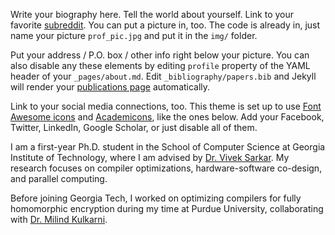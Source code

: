 Write your biography here. Tell the world about yourself. Link to your favorite [subreddit](http://reddit.com). You can put a picture in, too. The code is already in, just name your picture `prof_pic.jpg` and put it in the `img/` folder.

Put your address / P.O. box / other info right below your picture. You can also disable any these elements by editing `profile` property of the YAML header of your `_pages/about.md`. Edit `_bibliography/papers.bib` and Jekyll will render your [publications page](/al-folio/publications/) automatically.

Link to your social media connections, too. This theme is set up to use [Font Awesome icons](https://fontawesome.com/) and [Academicons](https://jpswalsh.github.io/academicons/), like the ones below. Add your Facebook, Twitter, LinkedIn, Google Scholar, or just disable all of them.

I am a first-year Ph.D. student in the School of Computer Science at Georgia Institute of Technology, where I am advised by [Dr. Vivek Sarkar](https://vsarkar.cc.gatech.edu). My research focuses on compiler optimizations, hardware-software co-design, and parallel computing. 

Before joining Georgia Tech, I worked on optimizing compilers for fully homomorphic encryption during my time at Purdue University, collaborating with [Dr. Milind Kulkarni](https://engineering.purdue.edu/~milind/).